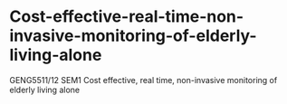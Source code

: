 # Cost-effective-real-time-non-invasive-monitoring-of-elderly-living-alone
GENG5511/12 SEM1 Cost effective, real time, non-invasive monitoring of elderly living alone
